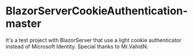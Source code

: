 # BlazorServerCookieAuthentication-master
It's a test project with BlazorServer that use a light cookie authenticator instead of Microsoft Identity.
Special thanks to <a>Mr.VahidN</a>.

